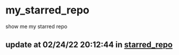 # my_starred_repo
show me my starred repo

update at 02/24/22 20:12:44 in [starred_repo](./index.html)
---

